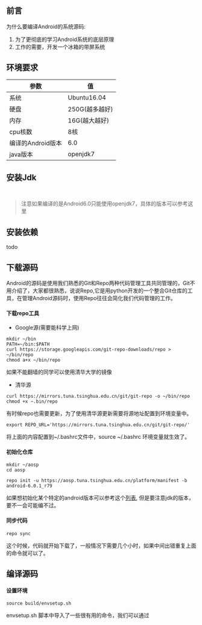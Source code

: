 ## 前言
为什么要编译Android的系统源码:
1. 为了更彻底的学习Android系统的底层原理
2. 工作的需要，开发一个冰箱的带屏系统

## 环境要求
|参数|值|
|--|--|
| 系统| Ubuntu16.04|
|硬盘|250G(越多越好)|
|内存|16G(越大越好)|
|cpu核数|8核|
|编译的Android版本|6.0|
|java版本|openjdk7|

## 安装Jdk

```


```
> 注意如果编译的是Android6.0只能使用openjdk7，具体的版本可以参考这里

## 安装依赖

todo



## 下载源码

Android的源码是使用我们熟悉的Git和Repo两种代码管理工具共同管理的，Git不用介绍了，大家都很熟悉，说说Repo,它是用python开发的一个整合Git仓库的工具，在管理Android源码时，使用Repo往往会简化我们代码管理的工作。

#### 下载repo工具

- Google源(需要能科学上网)

```
mkdir ~/bin
PATH=~/bin:$PATH
curl https://storage.googleapis.com/git-repo-downloads/repo > ~/bin/repo
chmod a+x ~/bin/repo
```

如果不能翻墙的同学可以使用清华大学的镜像

- 清华源

```
curl https://mirrors.tuna.tsinghua.edu.cn/git/git-repo -o ~/bin/repo
chmod +x ~.bin/repo

```

有时候repo也需要更新，为了使用清华源更新需要将源地址配置到环境变量中。

```
export REPO_URL='https://mirrors.tuna.tsinghua.edu.cn/git/git-repo/'

```

将上面的内容配置到~/.bashrc文件中，source ~/.bashrc 环境变量就生效了。

#### 初始化仓库

```
mkdir ~/aosp
cd aosp
```

```
repo init -u https://aosp.tuna.tsinghua.edu.cn/platform/manifest -b android-6.0.1_r79
```

如果想初始化某个特定的android版本可以参考这个[列表](https://source.android.com/setup/start/build-numbers#source-code-tags-and-builds), 但是要注意jdk的版本，要不一会可能编不过。

#### 同步代码

```
repo sync
```

这个时候，代码就开始下载了，一般情况下需要几个小时，如果中间出错重复上面的命令就可以了。



## 编译源码



#### 设置环境

```
source build/envsetup.sh
```

envsetup.sh 脚本中导入了一些很有用的命令，我们可以通过

```

```






















